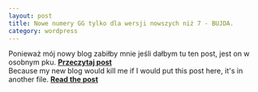 ```yaml
---
layout: post
title: Nowe numery GG tylko dla wersji nowszych niż 7 - BUJDA.
category: wordpress
---
```

Ponieważ mój nowy blog zabiłby mnie jeśli dałbym tu ten post, jest on w osobnym pku. **[Przeczytaj post][1]**  
Because my new blog would kill me if I would put this post here, it's in another file. **[Read the post][1]**

 [1]: /blog-content/gg.html
